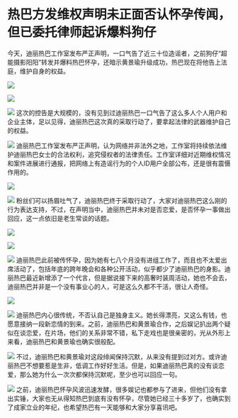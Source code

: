 # 热巴方发维权声明未正面否认怀孕传闻，但已委托律师起诉爆料狗仔

今天，迪丽热巴工作室发布严正声明，一口气告了近三十位造谣者，之前狗仔“超能摄影阳阳”转发并爆料热巴怀孕，还暗示黄景瑜升级成功，热巴现在将他告上法庭，维护自身的权益。

![](https://inews.gtimg.com/news_bt/Od8aimuFahTqADwPhqIG-ekgCd9sCm_UEOznsdIQrA5zkAA/1000)

![](https://inews.gtimg.com/news_bt/O2QeDB0ODtlU5TOvPR8SNBrcJDYaj0larUFQ8rWJSKZ2cAA/1000)

![](https://inews.gtimg.com/news_bt/OUilIYcDboE8J-HyCL17OEEvQVg-kxgEdw36s_JYRBabwAA/1000)
这次的控告是大规模的，没有见到过迪丽热巴一口气告了这么多人个人用户和企业主体，足以见得，迪丽热巴这次真的采取行动了，要拿起法律的武器维护自己的权益。

![](https://inews.gtimg.com/news_bt/OES3xBogEn-LrDM2xqYoK47Mfdv1KkVawZrJF9s6yH73gAA/1000)
迪丽热巴工作室发布严正声明，认为网络并非法外之地，工作室将持续依法维护迪丽热巴女士的合法权利，追究侵权者的法律责任。工作室详细对近期维权情况和案件进展进行通报，把网络上有造谣行为的个人ID用户全部公布，还是很有震慑作用的。

![](https://inews.gtimg.com/news_bt/OZUdxfqCo9wivl7ZbeQVD-MlBPfzJPDrsjlXTzUaByzWYAA/1000)

![](https://inews.gtimg.com/news_bt/OOIOapcbwga1j7NnV2pg-CR4PDYwVF1G4PfyNCk4hRO_AAA/1000)
粉丝们可以扬眉吐气了，迪丽热巴终于采取行动了，大家对迪丽热巴这么刚的行为表达支持，不过，在声明当中，迪丽热巴并未对是否恋爱，是否怀孕一事做出回应，这一点依旧是老生常谈的话题。

![](https://inews.gtimg.com/news_bt/OmTCBTgBshFQQthZO9Hb826DQ6puihZx4t-vofe0oEH2oAA/1000)

![](https://inews.gtimg.com/news_bt/OPEOPqhPI33KstMuyHlBJZTwNm90GWYyg77KpQFT2OplMAA/1000)

![](https://inews.gtimg.com/news_bt/OVyXJnhUGzfQiPTJxzhbdK3O26orBw6HAEr0rWTh8-y9AAA/1000)
迪丽热巴此前被传怀孕，因为她有七八个月没有进组工作了，而且也不太爱出席活动了，包括年底的跨年晚会和各种公开活动，似乎都少了迪丽热巴的身影。迪丽热巴最近新增添了一个代言，但是据说接下来的高奢时装周活动，她也不会去，迪丽热巴并非是一个没有事业心的人，可是这么久都不干活，很让人奇怪。

![](https://inews.gtimg.com/news_bt/OHSUFcrW3061cf1millWPa6uPhtaen_6zFJvMRt5h-W_QAA/1000)

![](https://inews.gtimg.com/news_bt/OFnTqbz7G2caSHYlcn_2Vnri5P1zvA8A0y8J3zL1V6-VoAA/1000)
迪丽热巴内心很传统，不否认自己是独身主义。她长得漂亮，又这么有钱，也愿意接纳一段新恋情的到来。之前，迪丽热巴和黄景瑜合作，之后娱记扒出两个疑似在谈恋爱，在片场，他们的关系非常不错，私下走戏也是很亲密的，光从外形上来看，迪丽热巴和黄景瑜也确实很般配。

![](https://inews.gtimg.com/news_bt/OwhUfLqzo6QgPH0P9EjJlDOQ5g0aVi54eQXNjR1tTkHhgAA/1000)
不过，迪丽热巴和黄景瑜对这段绯闻保持沉默，从来没有提到过对方。或许迪丽热巴不想要惹是生非，低调工作好好生活。但是，如果迪丽热巴真的没有谈恋爱，那么她为什么一次次都保持沉默呢，至少也可以回应一句。

![](https://inews.gtimg.com/news_bt/OojaDxv0Y0pYiTgEtTE_J7VflVcWDNK-7NkP0Usn5kqjgAA/1000)
之前，迪丽热巴怀孕风波迅速发酵，很多娱记也都参与了进来，但他们没有拿出实锤，大家也无从得知热巴到底有没有怀孕，尽管她已经三十多岁了，也确实到了成家立业的年纪，也希望热巴有一天能够和大家分享喜讯吧。

